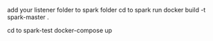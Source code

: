 add your listener folder to spark folder 
cd to spark 
run docker build -t spark-master .

cd to spark-test 
docker-compose up 
